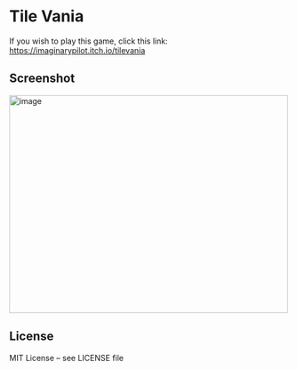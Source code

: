 # Tile Vania

If you wish to play this game, click this link: https://imaginarypilot.itch.io/tilevania

## Screenshot
<img width="501" height="392" alt="image" src="https://github.com/user-attachments/assets/8a2e31d3-e213-4ba3-bca2-13c9159d9d43" />

## License
MIT License – see LICENSE file
